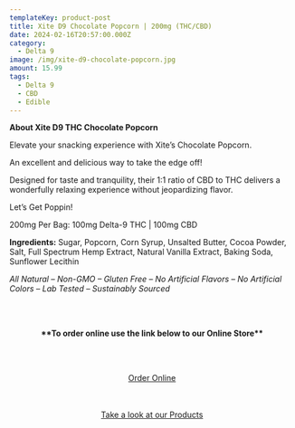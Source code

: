 ```yaml
---
templateKey: product-post
title: Xite D9 Chocolate Popcorn | 200mg (THC/CBD)
date: 2024-02-16T20:57:00.000Z
category:
  - Delta 9
image: /img/xite-d9-chocolate-popcorn.jpg
amount: 15.99
tags:
  - Delta 9
  - CBD
  - Edible
---
```

**About Xite D9 THC Chocolate Popcorn**

Elevate your snacking experience with Xite’s Chocolate Popcorn.

An excellent and delicious way to take the edge off!

Designed for taste and tranquility, their 1:1 ratio of CBD to THC delivers a wonderfully relaxing experience without jeopardizing flavor.

Let’s Get Poppin!

200mg Per Bag: 100mg Delta-9 THC | 100mg CBD

**Ingredients:** Sugar, Popcorn, Corn Syrup, Unsalted Butter, Cocoa Powder, Salt, Full Spectrum Hemp Extract, Natural Vanilla Extract, Baking Soda, Sunflower Lecithin

*All Natural – Non-GMO – Gluten Free – No Artificial Flavors – No Artificial Colors – Lab Tested – Sustainably Sourced*

<br><br>

<Center>

**\*\*To order online use the link below to our Online Store\*\***

<br><br>

<Center><a class="link-view-more-products" target="_blank" href="https://capitalcbd.shop/product/road-trip-amanita-mushroom-gummies-watermelon/">Order Online</a></

<br><br><br>

<Center><a class="link-view-more-products" target="_blank" href="https://capitalamericanshaman.com/products">Take a look at our Products</a></Center>

<br><br>